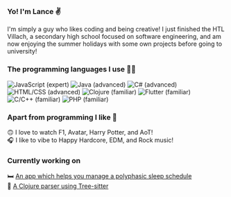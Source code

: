 ### Yo! I'm Lance ✌
I'm simply a guy who likes coding and being creative! I just finished the HTL Villach, a secondary high school focused on software engineering, and am now enjoying the summer holidays with some own projects before going to university!

### The programming languages I use 🧙‍♂️
![JavaScript (expert)](https://img.shields.io/static/v1?label=JavaScript&logo=JavaScript&logoColor=eeeeee&message=expert&color=blue&style=for-the-badge)
![Java (advanced)](https://img.shields.io/static/v1?label=Java&logo=Java&logoColor=eeeeee&message=advanced&color=green&style=for-the-badge)
![C# (advanced)](https://img.shields.io/static/v1?label=C%23&logo=C-Sharp&logoColor=eeeeee&message=advanced&color=green&style=for-the-badge)
![HTML/CSS (advanced)](https://img.shields.io/static/v1?label=HTML%2fCSS&logo=HTML5&logoColor=eeeeee&message=advanced&color=green&style=for-the-badge)
![Clojure (familiar)](https://img.shields.io/static/v1?label=Clojure&logo=Clojure&logoColor=eeeeee&message=familiar&color=yellowgreen&style=for-the-badge)
![Flutter (familiar)](https://img.shields.io/static/v1?label=Flutter&logo=Flutter&logoColor=eeeeee&message=familiar&color=yellowgreen&style=for-the-badge)
![C/C++ (familiar)](https://img.shields.io/static/v1?label=C%2fC%2b%2b&logo=C%2b%2b&logoColor=eeeeee&message=familiar&color=yellowgreen&style=for-the-badge)
![PHP (familiar)](https://img.shields.io/static/v1?label=PHP&logo=PHP&logoColor=eeeeee&message=familiar&color=yellowgreen&style=for-the-badge)

### Apart from programming I like 🥳
🙃 I love to watch F1, Avatar, Harry Potter, and AoT!<br>
🎧 I like to vibe to Happy Hardcore, EDM, and Rock music!

### Currently working on
🛏️ [An app which helps you manage a polyphasic sleep schedule](https://github.com/scarcheek/SleepScheduler)<br>
🌳 [A Clojure parser using Tree-sitter](https://github.com/Lancear/Clojurius)

<!--
**dark-magic/dark-magic** is a ✨ _special_ ✨ repository because its `README.md` (this file) appears on your GitHub profile.

Here are some ideas to get you started:

- 🔭 I’m currently working on ...
- 🌱 I’m currently learning ...
- 👯 I’m looking to collaborate on ...
- 🤔 I’m looking for help with ...
- 💬 Ask me about ...
- 📫 How to reach me: ...
- 😄 Pronouns: ...
- ⚡ Fun fact: ...
-->
